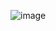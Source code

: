 ![image](https://github.com/NaincyKingrani/WeatherApp/assets/167568259/228169e6-7bdd-4ee8-896c-73213d1c6f7c)
